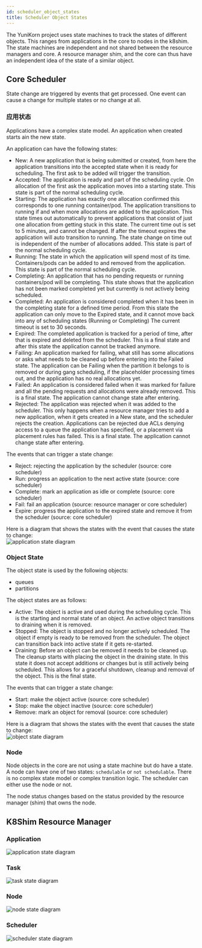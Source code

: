 ```yaml
---
id: scheduler_object_states
title: Scheduler Object States
---
```


<!--
 * Licensed to the Apache Software Foundation (ASF) under one
 * or more contributor license agreements.  See the NOTICE file
 * distributed with this work for additional information
 * regarding copyright ownership.  The ASF licenses this file
 * to you under the Apache License, Version 2.0 (the
 * "License"); you may not use this file except in compliance
 * with the License.  You may obtain a copy of the License at
 *
 *     http://www.apache.org/licenses/LICENSE-2.0
 *
 * Unless required by applicable law or agreed to in writing, software
 * distributed under the License is distributed on an "AS IS" BASIS,
 * WITHOUT WARRANTIES OR CONDITIONS OF ANY KIND, either express or implied.
 * See the License for the specific language governing permissions and
 * limitations under the License.
 -->

The YuniKorn project uses state machines to track the states of different objects.
This ranges from applications in the core to nodes in the k8shim.
The state machines are independent and not shared between the resource managers and core.
A resource manager shim, and the core can thus have an independent idea of the state of a similar object.

## Core Scheduler
State change are triggered by events that get processed.
One event can cause a change for multiple states or no change at all.

### 应用状态
Applications have a complex state model.
An application when created starts ain the new state.

An application can have the following states:
* New: A new application that is being submitted or created, from here the application transitions into the accepted state when it is ready for scheduling.
The first ask to be added will trigger the transition.
* Accepted: The application is ready and part of the scheduling cycle.
On allocation of the first ask the application moves into a starting state.
This state is part of the normal scheduling cycle.
* Starting: The application has exactly one allocation confirmed this corresponds to one running container/pod. 
The application transitions to running if and when more allocations are added to the application.
This state times out automatically to prevent applications that consist of just one allocation from getting stuck in this state.
The current time out is set to 5 minutes, and cannot be changed.
If after the timeout expires the application will auto transition to running.
The state change on time out is independent of the number of allocations added. 
This state is part of the normal scheduling cycle.
* Running: The state in which the application will spend most of its time.
Containers/pods can be added to and removed from the application. 
This state is part of the normal scheduling cycle.
* Completing: An application that has no pending requests or running containers/pod will be completing.
This state shows that the application has not been marked completed yet but currently is not actively being scheduled.
* Completed: An application is considered completed when it has been in the completing state for a defined time period.
From this state the application can only move to the Expired state, and it cannot move back into any of scheduling states (Running or Completing)
The current timeout is set to 30 seconds.
* Expired: The completed application is tracked for a period of time, after that is expired and deleted from the scheduler.
This is a final state and after this state the application cannot be tracked anymore. 
* Failing: An application marked for failing, what still has some allocations or asks what needs to be cleaned up before entering into the Failed state. 
  The application can be Failing when the partition it belongs to is removed or during gang scheduling, if the placeholder processing times out, and the application has no real allocations yet.
* Failed: An application is considered failed when it was marked for failure and all the pending requests and allocations were already removed.
This is a final state. The application cannot change state after entering.
* Rejected: The application was rejected when it was added to the scheduler. 
This only happens when a resource manager tries to add a new application, when it gets created in a New state, and the scheduler rejects the creation.
Applications can be rejected due ACLs denying access to a queue the application has specified, or a placement via placement rules has failed. 
This is a final state. The application cannot change state after entering.

The events that can trigger a state change:
* Reject: rejecting the application by the scheduler (source: core scheduler)
* Run: progress an application to the next active state (source: core scheduler)
* Complete: mark an application as idle or complete (source: core scheduler)
* Fail: fail an application (source: resource manager or core scheduler)
* Expire: progress the application to the expired state and remove it from the scheduler (source: core scheduler)

Here is a diagram that shows the states with the event that causes the state to change:  
![application state diagram](./../assets/application-state.png)

### Object State
<!-- fix the draining to stopped transition -->
The object state is used by the following objects:
* queues
* partitions

The object states are as follows: 
* Active: The object is active and used during the scheduling cycle.
This is the starting and normal state of an object.
An active object transitions to draining when it is removed.  
* Stopped: The object is stopped and no longer actively scheduled.
The object if empty is ready to be removed from the scheduler.
The object can transition back into active state if it gets re-started.
* Draining: Before an object can be removed it needs to be cleaned up.
The cleanup starts with placing the object in the draining state.
In this state it does not accept additions or changes but is still actively being scheduled.
This allows for a graceful shutdown, cleanup and removal of the object.
This is the final state.

The events that can trigger a state change:
* Start: make the object active (source: core scheduler)
* Stop: make the object inactive (source: core scheduler)
* Remove: mark an object for removal (source: core scheduler)

Here is a diagram that shows the states with the event that causes the state to change:  
![object state diagram](./../assets/object-state.png)

### Node
<!-- should start using object state -->
Node objects in the core are not using a state machine but do have a state.
A node can have one of two states: `schedulable` or `not schedulable`.
There is no complex state model or complex transition logic.
The scheduler can either use the node or not.

The node status changes based on the status provided by the resource manager (shim) that owns the node. 

## K8Shim Resource Manager

### Application
![application state diagram](./../assets/k8shim-application-state.png)

### Task
![task state diagram](./../assets/k8shim-task-state.png)

### Node
![node state diagram](./../assets/k8shim-node-state.png)

### Scheduler
![scheduler state diagram](./../assets/k8shim-scheduler-state.png)
